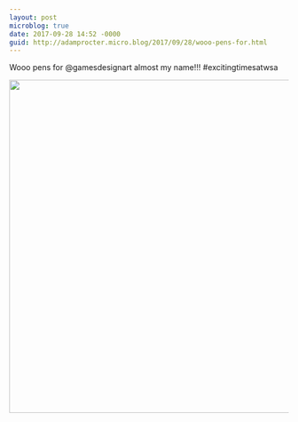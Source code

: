 ```yaml
---
layout: post
microblog: true
date: 2017-09-28 14:52 -0000
guid: http://adamprocter.micro.blog/2017/09/28/wooo-pens-for.html
---
```

Wooo pens for @gamesdesignart almost my name!!! #excitingtimesatwsa

<img src="http://discursive.adamprocter.co.uk/uploads/2017/52fc059c06.jpg" width="600" height="600" />
